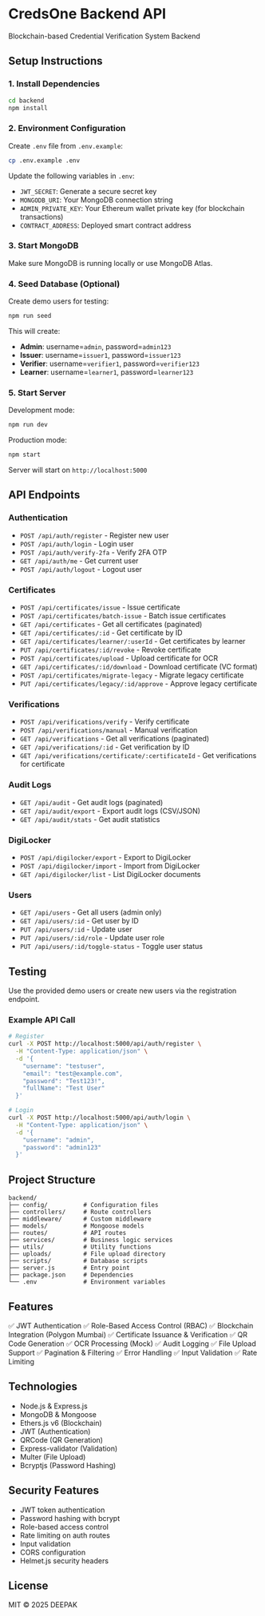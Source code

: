 # CredsOne Backend API

Blockchain-based Credential Verification System Backend

## Setup Instructions

### 1. Install Dependencies

```bash
cd backend
npm install
```

### 2. Environment Configuration

Create `.env` file from `.env.example`:

```bash
cp .env.example .env
```

Update the following variables in `.env`:
- `JWT_SECRET`: Generate a secure secret key
- `MONGODB_URI`: Your MongoDB connection string
- `ADMIN_PRIVATE_KEY`: Your Ethereum wallet private key (for blockchain transactions)
- `CONTRACT_ADDRESS`: Deployed smart contract address

### 3. Start MongoDB

Make sure MongoDB is running locally or use MongoDB Atlas.

### 4. Seed Database (Optional)

Create demo users for testing:

```bash
npm run seed
```

This will create:
- **Admin**: username=`admin`, password=`admin123`
- **Issuer**: username=`issuer1`, password=`issuer123`
- **Verifier**: username=`verifier1`, password=`verifier123`
- **Learner**: username=`learner1`, password=`learner123`

### 5. Start Server

Development mode:
```bash
npm run dev
```

Production mode:
```bash
npm start
```

Server will start on `http://localhost:5000`

## API Endpoints

### Authentication
- `POST /api/auth/register` - Register new user
- `POST /api/auth/login` - Login user
- `POST /api/auth/verify-2fa` - Verify 2FA OTP
- `GET /api/auth/me` - Get current user
- `POST /api/auth/logout` - Logout user

### Certificates
- `POST /api/certificates/issue` - Issue certificate
- `POST /api/certificates/batch-issue` - Batch issue certificates
- `GET /api/certificates` - Get all certificates (paginated)
- `GET /api/certificates/:id` - Get certificate by ID
- `GET /api/certificates/learner/:userId` - Get certificates by learner
- `PUT /api/certificates/:id/revoke` - Revoke certificate
- `POST /api/certificates/upload` - Upload certificate for OCR
- `GET /api/certificates/:id/download` - Download certificate (VC format)
- `POST /api/certificates/migrate-legacy` - Migrate legacy certificate
- `PUT /api/certificates/legacy/:id/approve` - Approve legacy certificate

### Verifications
- `POST /api/verifications/verify` - Verify certificate
- `POST /api/verifications/manual` - Manual verification
- `GET /api/verifications` - Get all verifications (paginated)
- `GET /api/verifications/:id` - Get verification by ID
- `GET /api/verifications/certificate/:certificateId` - Get verifications for certificate

### Audit Logs
- `GET /api/audit` - Get audit logs (paginated)
- `GET /api/audit/export` - Export audit logs (CSV/JSON)
- `GET /api/audit/stats` - Get audit statistics

### DigiLocker
- `POST /api/digilocker/export` - Export to DigiLocker
- `POST /api/digilocker/import` - Import from DigiLocker
- `GET /api/digilocker/list` - List DigiLocker documents

### Users
- `GET /api/users` - Get all users (admin only)
- `GET /api/users/:id` - Get user by ID
- `PUT /api/users/:id` - Update user
- `PUT /api/users/:id/role` - Update user role
- `PUT /api/users/:id/toggle-status` - Toggle user status

## Testing

Use the provided demo users or create new users via the registration endpoint.

### Example API Call

```bash
# Register
curl -X POST http://localhost:5000/api/auth/register \
  -H "Content-Type: application/json" \
  -d '{
    "username": "testuser",
    "email": "test@example.com",
    "password": "Test123!",
    "fullName": "Test User"
  }'

# Login
curl -X POST http://localhost:5000/api/auth/login \
  -H "Content-Type: application/json" \
  -d '{
    "username": "admin",
    "password": "admin123"
  }'
```

## Project Structure

```
backend/
├── config/          # Configuration files
├── controllers/     # Route controllers
├── middleware/      # Custom middleware
├── models/          # Mongoose models
├── routes/          # API routes
├── services/        # Business logic services
├── utils/           # Utility functions
├── uploads/         # File upload directory
├── scripts/         # Database scripts
├── server.js        # Entry point
├── package.json     # Dependencies
└── .env             # Environment variables
```

## Features

✅ JWT Authentication
✅ Role-Based Access Control (RBAC)
✅ Blockchain Integration (Polygon Mumbai)
✅ Certificate Issuance & Verification
✅ QR Code Generation
✅ OCR Processing (Mock)
✅ Audit Logging
✅ File Upload Support
✅ Pagination & Filtering
✅ Error Handling
✅ Input Validation
✅ Rate Limiting

## Technologies

- Node.js & Express.js
- MongoDB & Mongoose
- Ethers.js v6 (Blockchain)
- JWT (Authentication)
- QRCode (QR Generation)
- Express-validator (Validation)
- Multer (File Upload)
- Bcryptjs (Password Hashing)

## Security Features

- JWT token authentication
- Password hashing with bcrypt
- Role-based access control
- Rate limiting on auth routes
- Input validation
- CORS configuration
- Helmet.js security headers

## License

MIT © 2025 DEEPAK


